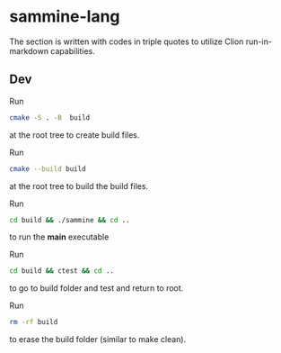 <h1>sammine-lang</h1>

The section is written with codes in triple quotes to utilize Clion run-in-markdown capabilities.

<h2>Dev</h2>

Run
```bash
cmake -S . -B  build 
```
at the root tree to create build files.

Run
```bash
cmake --build build
```
at the root tree to build the build files.

Run 
```bash
cd build && ./sammine && cd ..
```
to run the **main** executable

Run
```bash
cd build && ctest && cd ..
```
to go to build folder and test and return to root.

Run
```bash
rm -rf build
```
to erase the build folder (similar to make clean).